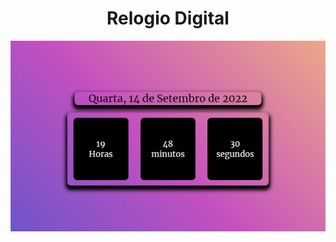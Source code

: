 # <div align="center">Relogio Digital</div>
 
<div align="center"> 
 <img align="center" src="https://github.com/Solarck/Relogio-Digital/blob/main/relogio.png">
</div>
